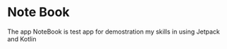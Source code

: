 <h1>Note Book</h1>
<p> The app NoteBook is test app  for demostration my skills in using Jetpack and Kotlin </p>

